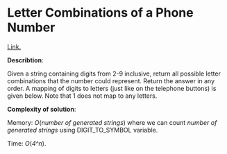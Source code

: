 # Letter Combinations of a Phone Number
[Link.](https://leetcode.com/problems/letter-combinations-of-a-phone-number/description/)

**Describtion**:

Given a string containing digits from 2-9 inclusive, return all possible letter combinations that the number could represent. Return the answer in any order.
A mapping of digits to letters (just like on the telephone buttons) is given below. Note that 1 does not map to any letters.

**Complexity of solution**:

Memory: *O*(*number of generated strings*) where we can count *number of generated strings* using DIGIT_TO_SYMBOL variable.

Time: *O*(*4^n*). 